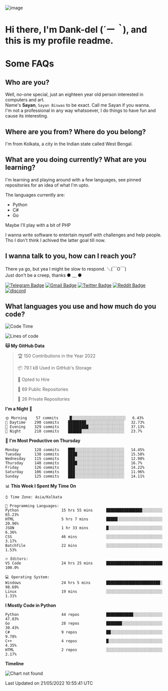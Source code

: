 ![image](https://user-images.githubusercontent.com/63096193/125182844-29f20800-e22f-11eb-8dc9-b0f2d29647bb.png)

# **Hi there, I'm Dank-del (*´ー｀*), and this is my profile readme.**
<!--  [![Profile views](https://gpvc.arturio.dev/dank-del)](https://github.com/dank-del) -->
# Some FAQs

## **Who are you?**

Well, no-one special, just an eighteen year old person interested in computers and art. \
Name's **Sayan**, `Sayan Biswas` to be exact. Call me Sayan if you wanna. \
I'm not a professional in any way whatsoever, I do things to have fun and cause its interesting.

## **Where are you from? Where do you belong?**

I'm from Kolkata, a city in the Indian state called West Bengal.

## **What are you doing currently? What are you learning?**

I'm learning and playing around with a few languages, see pinned repositories for an idea of what I'm upto.

The languages currently are:

- Python
- C#
- Go

Maybe I'll play with a bit of PHP

I wanna write software to entertain myself with challenges and help people. \
Tho I don't think I achived the latter goal till now.

<!--## **Eww, I see a weeb profile.**

Can't help it, it's the best way to hide my face on this account
> Why do people hate weebs .-.

## **Cool, what more interests you?**

My interests are quite, weird. They're scattered all over the place. \
I've been fascinated by music and have studied it since the age of 6, I've performed on stage and on air but yeah now I've been away from that. I specialize in key instruments. \
Another thing that interests me is Media Production, aka, working with audio, video and broadcasting media.

> I just like art in general. also feeds the reason of me being obsessed with Japanese drawings (⋟ ﹏ ⋞)-->

## **I wanna talk to you, how can I reach you?**

There ya go, but yea I might be slow to respond. ＼(￣O￣) \
Just don't be a creep, thanks ● ﹏ ●

[![Telegram Badge](https://img.shields.io/badge/-dank_as_fuck-1ca0f1?style=flat-square&logo=telegram&logoColor=white&link=https://t.me/dank_as_fuck)](https://t.me/dank_as_fuck)
[![Gmail Badge](https://img.shields.io/badge/-chizuru@kanojo.tk-c14438?style=flat-square&logo=Gmail&logoColor=white&link=mailto:chizuru@kanojo.tk)](mailto:chizuru@kanojo.tk)
[![Twitter Badge](https://img.shields.io/twitter/follow/TheDankDel?style=social)](https://twitter.com/TheDankDel)
[![Reddit Badge](https://img.shields.io/reddit/user-karma/combined/dank_as_fuck_?style=social)](https://www.reddit.com/user/dank_as_fuck_/)
[![discord](https://discord-md-badge.vercel.app/api/shield/506536929152466945?style=social)](https://discordapp.com/users/506536929152466945)

## **What languages you use and how much do you code?**

<!--START_SECTION:waka-->
![Code Time](http://img.shields.io/badge/Code%20Time-587%20hrs%2047%20mins-blue)

![Lines of code](https://img.shields.io/badge/From%20Hello%20World%20I%27ve%20Written-751%20Thousand%20lines%20of%20code-blue)

**🐱 My GitHub Data** 

> 🏆 150 Contributions in the Year 2022
 > 
> 📦 79.1 kB Used in GitHub's Storage 
 > 
> 💼 Opted to Hire
 > 
> 📜 69 Public Repositories 
 > 
> 🔑 26 Private Repositories  
 > 
**I'm a Night 🦉** 

```text
🌞 Morning    57 commits     █░░░░░░░░░░░░░░░░░░░░░░░░   6.43% 
🌆 Daytime    290 commits    ████████░░░░░░░░░░░░░░░░░   32.73% 
🌃 Evening    329 commits    █████████░░░░░░░░░░░░░░░░   37.13% 
🌙 Night      210 commits    ██████░░░░░░░░░░░░░░░░░░░   23.7%

```
📅 **I'm Most Productive on Thursday** 

```text
Monday       128 commits    ███░░░░░░░░░░░░░░░░░░░░░░   14.45% 
Tuesday      138 commits    ████░░░░░░░░░░░░░░░░░░░░░   15.58% 
Wednesday    115 commits    ███░░░░░░░░░░░░░░░░░░░░░░   12.98% 
Thursday     148 commits    ████░░░░░░░░░░░░░░░░░░░░░   16.7% 
Friday       126 commits    ███░░░░░░░░░░░░░░░░░░░░░░   14.22% 
Saturday     106 commits    ███░░░░░░░░░░░░░░░░░░░░░░   11.96% 
Sunday       125 commits    ███░░░░░░░░░░░░░░░░░░░░░░   14.11%

```


📊 **This Week I Spent My Time On** 

```text
⌚︎ Time Zone: Asia/Kolkata

💬 Programming Languages: 
Python                   15 hrs 55 mins      ████████████████░░░░░░░░░   65.23% 
HTML                     5 hrs 7 mins        █████░░░░░░░░░░░░░░░░░░░░   20.96% 
JSON                     1 hr 33 mins        █░░░░░░░░░░░░░░░░░░░░░░░░   6.36% 
CSS                      46 mins             ░░░░░░░░░░░░░░░░░░░░░░░░░   3.17% 
Batchfile                22 mins             ░░░░░░░░░░░░░░░░░░░░░░░░░   1.53%

🔥 Editors: 
VS Code                  24 hrs 25 mins      █████████████████████████   100.0%

💻 Operating System: 
Windows                  24 hrs 5 mins       ████████████████████████░   98.69% 
Linux                    19 mins             ░░░░░░░░░░░░░░░░░░░░░░░░░   1.31%

```

**I Mostly Code in Python** 

```text
Python                   44 repos            ████████████░░░░░░░░░░░░░   47.83% 
Go                       28 repos            ███████░░░░░░░░░░░░░░░░░░   30.43% 
C#                       9 repos             ██░░░░░░░░░░░░░░░░░░░░░░░   9.78% 
C++                      4 repos             █░░░░░░░░░░░░░░░░░░░░░░░░   4.35% 
HTML                     2 repos             ░░░░░░░░░░░░░░░░░░░░░░░░░   2.17%

```


**Timeline**

![Chart not found](https://raw.githubusercontent.com/Dank-del/Dank-del/main/charts/bar_graph.png) 


 Last Updated on 21/05/2022 10:55:41 UTC
<!--END_SECTION:waka-->

<!--## **Can I stalk your spotify?**

Um sure.

![OwO Spotify](https://spotify-recently-played-readme.vercel.app/api?user=31fdrsslnr7nvq4ytqwtw7c4rxfm&count=5)-->

